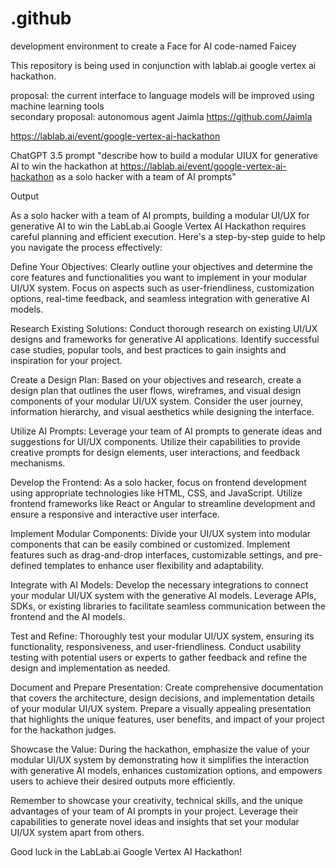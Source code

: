# .github
development environment to create a Face for AI code-named Faicey

This repository is being used in conjunction with lablab.ai google vertex ai hackathon.

proposal: the current interface to language models will be improved using machine learning tools <br />
secondary proposal: autonomous agent Jaimla https://github.com/Jaimla

https://lablab.ai/event/google-vertex-ai-hackathon


ChatGPT 3.5 prompt "describe how to build a modular UIUX for generative AI to win the hackathon at https://lablab.ai/event/google-vertex-ai-hackathon as a solo hacker with a team of AI prompts"

Output

As a solo hacker with a team of AI prompts, building a modular UI/UX for generative AI to win the LabLab.ai Google Vertex AI Hackathon requires careful planning and efficient execution. Here's a step-by-step guide to help you navigate the process effectively:

Define Your Objectives:
Clearly outline your objectives and determine the core features and functionalities you want to implement in your modular UI/UX system. Focus on aspects such as user-friendliness, customization options, real-time feedback, and seamless integration with generative AI models.

Research Existing Solutions:
Conduct thorough research on existing UI/UX designs and frameworks for generative AI applications. Identify successful case studies, popular tools, and best practices to gain insights and inspiration for your project.

Create a Design Plan:
Based on your objectives and research, create a design plan that outlines the user flows, wireframes, and visual design components of your modular UI/UX system. Consider the user journey, information hierarchy, and visual aesthetics while designing the interface.

Utilize AI Prompts:
Leverage your team of AI prompts to generate ideas and suggestions for UI/UX components. Utilize their capabilities to provide creative prompts for design elements, user interactions, and feedback mechanisms.

Develop the Frontend:
As a solo hacker, focus on frontend development using appropriate technologies like HTML, CSS, and JavaScript. Utilize frontend frameworks like React or Angular to streamline development and ensure a responsive and interactive user interface.

Implement Modular Components:
Divide your UI/UX system into modular components that can be easily combined or customized. Implement features such as drag-and-drop interfaces, customizable settings, and pre-defined templates to enhance user flexibility and adaptability.

Integrate with AI Models:
Develop the necessary integrations to connect your modular UI/UX system with the generative AI models. Leverage APIs, SDKs, or existing libraries to facilitate seamless communication between the frontend and the AI models.

Test and Refine:
Thoroughly test your modular UI/UX system, ensuring its functionality, responsiveness, and user-friendliness. Conduct usability testing with potential users or experts to gather feedback and refine the design and implementation as needed.

Document and Prepare Presentation:
Create comprehensive documentation that covers the architecture, design decisions, and implementation details of your modular UI/UX system. Prepare a visually appealing presentation that highlights the unique features, user benefits, and impact of your project for the hackathon judges.

Showcase the Value:
During the hackathon, emphasize the value of your modular UI/UX system by demonstrating how it simplifies the interaction with generative AI models, enhances customization options, and empowers users to achieve their desired outputs more efficiently.

Remember to showcase your creativity, technical skills, and the unique advantages of your team of AI prompts in your project. Leverage their capabilities to generate novel ideas and insights that set your modular UI/UX system apart from others.

Good luck in the LabLab.ai Google Vertex AI Hackathon!
